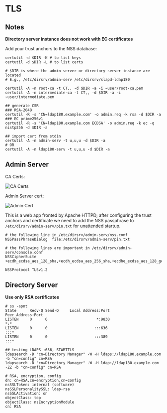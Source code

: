 # TLS

## Notes

**Directory server instance does not work with EC certificates**

Add your trust anchors to the NSS database:

```
certutil -d $DIR -K # to list keys
certutil -d $DIR -L # to list certs

# $DIR is where the admin server or directory server instance are located
# E.g., /etc/dirsrv/admin-serv /etc/dirsrv/slapd-ldap180

certutil -A -n root-ca -t CT,, -d $DIR -a -i ~user/root-ca.pem
certutil -A -n intermediate-ca -t CT,, -d $DIR -a -i ~user/intermediate.pem 

## generate CSR
### RSA-2048
certutil -R -s 'CN=ldap180.example.com' -o admin.req -k rsa -d $DIR -a
### EC prime256v1
certutil -R -s 'CN=ldap180.example.com ECDSA' -o admin.req -k ec -q nistp256 -d $DIR -a

## import cert from stdin
certutil -A -n admin-serv -t u,u,u -d $DIR -a 
# OR
certutil -A -n ldap180-serv -t u,u,u -d $DIR -a 
```

## Admin Server

CA Certs:

![CA Certs](../master/images/cacerts.png)

Admin Server cert:

![Admin Cert](../master/images/adminservcrt.png)




This is a web app fronted by Apache HTTPD; after configuring the trust anchors and certificate
we need to add the NSS passphrase to `/etc/dirsrv/admin-serv/pin.txt` for unattended startup.


```
# the following line in /etc/dirsrv/admin-serv/nss.conf
NSSPassPhraseDialog  file:/etc/dirsrv/admin-serv/pin.txt

# the following lines are important in /etc/dirsrv/admin-serv/console.conf
NSSCipherSuite +ecdh_ecdsa_aes_128_sha,+ecdh_ecdsa_aes_256_sha,+ecdhe_ecdsa_aes_128_gcm_sha_256,+ecdhe_ecdsa_aes_128_sha,+ecdhe_ecdsa_aes_128_sha_256,+ecdhe_ecdsa_aes_256_gcm_sha_384,+ecdhe_ecdsa_aes_256_sha,+ecdhe_ecdsa_aes_256_sha_384,+ecdhe_rsa_aes_128_gcm_sha_256,+ecdhe_rsa_aes_128_sha,+ecdhe_rsa_aes_128_sha_256,+ecdhe_rsa_aes_256_gcm_sha_384,+ecdhe_rsa_aes_256_sha,+ecdhe_rsa_aes_256_sha_384,+ecdh_rsa_aes_128_sha,+ecdh_rsa_aes_256_sha,+rsa_aes_128_gcm_sha_256,+rsa_aes_128_sha,+rsa_aes_256_gcm_sha_384,+rsa_aes_256_sha

NSSProtocol TLSv1.2

```

## Directory Server

**Use only RSA certificates**

```
# ss -apnt
State      Recv-Q Send-Q     Local Address:Port                    Peer Address:Port              
LISTEN     0      0                      *:9830                               *:*                  
LISTEN     0      0                     :::636                               :::*                  
LISTEN     0      0                     :::389                               :::*                  

## testing LDAPS :636, STARTTLS
ldapsearch -D "cn=Directory Manager" -W -H ldaps://ldap180.example.com -b "cn=config" cn=RSA
ldapsearch -D "cn=Directory Manager" -W -H ldap://ldap180.example.com -ZZ -b "cn=config" cn=RSA

# RSA, encryption, config
dn: cn=RSA,cn=encryption,cn=config
nsSSLToken: internal (software)
nsSSLPersonalitySSL: ldap-rsa
nsSSLActivation: on
objectClass: top
objectClass: nsEncryptionModule
cn: RSA

```
